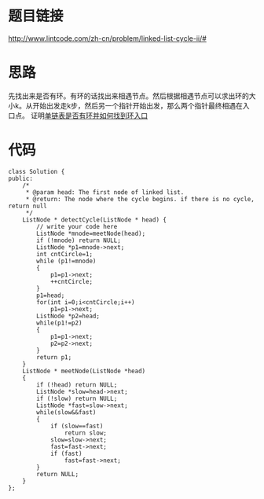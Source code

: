 ﻿# 题目链接
http://www.lintcode.com/zh-cn/problem/linked-list-cycle-ii/#

# 思路
先找出来是否有环。有环的话找出来相遇节点。然后根据相遇节点可以求出环的大小k。从开始出发走k步，然后另一个指针开始出发，那么两个指针最终相遇在入口点。
证明[单链表是否有环并如何找到环入口](https://www.cnblogs.com/cyttina/archive/2012/10/28/2743760.html)

# 代码
	class Solution {
	public:
	    /*
	     * @param head: The first node of linked list.
	     * @return: The node where the cycle begins. if there is no cycle, return null
	     */
	    ListNode * detectCycle(ListNode * head) {
	        // write your code here
	        ListNode *mnode=meetNode(head);
	        if (!mnode) return NULL;
	        ListNode *p1=mnode->next;
	        int cntCircle=1;
	        while (p1!=mnode)
	        {
	            p1=p1->next;
	            ++cntCircle;
	        }
	        p1=head;
	        for(int i=0;i<cntCircle;i++)
	            p1=p1->next;
	        ListNode *p2=head;
	        while(p1!=p2)
	        {
	            p1=p1->next;
	            p2=p2->next;
	        }
	        return p1;
	    }
	    ListNode * meetNode(ListNode *head)
	    {
	        if (!head) return NULL;
	        ListNode *slow=head->next;
	        if (!slow) return NULL;
	        ListNode *fast=slow->next;
	        while(slow&&fast)
	        {
	            if (slow==fast)
	                return slow;
	            slow=slow->next;
	            fast=fast->next;
	            if (fast)
	                fast=fast->next;
	        }
	        return NULL;
	    }
	};